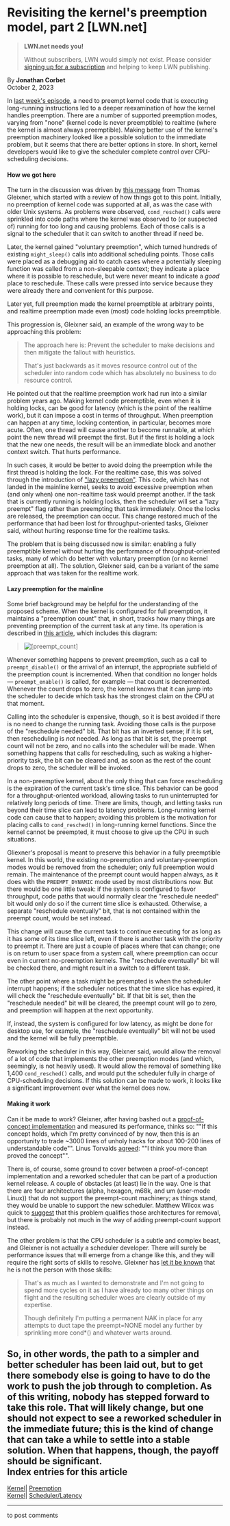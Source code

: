 # Revisiting the kernel's preemption model, part 2 [LWN.net]

> **LWN.net needs you!**
> 
> Without subscribers, LWN would simply not exist. Please consider [signing up for a subscription](/Promo/nst-nag2/subscribe) and helping to keep LWN publishing. 

By **Jonathan Corbet**  
October 2, 2023 

In [last week's episode](/Articles/944686/), a need to preempt kernel code that is executing long-running instructions led to a deeper reexamination of how the kernel handles preemption. There are a number of supported preemption modes, varying from "none" (kernel code is never preemptible) to realtime (where the kernel is almost always preemptible). Making better use of the kernel's preemption machinery looked like a possible solution to the immediate problem, but it seems that there are better options in store. In short, kernel developers would like to give the scheduler complete control over CPU-scheduling decisions. 

#### How we got here

The turn in the discussion was driven by [this message](/ml/linux-kernel/87cyyfxd4k.ffs@tglx/) from Thomas Gleixner, which started with a review of how things got to this point. Initially, no preemption of kernel code was supported at all, as was the case with older Unix systems. As problems were observed, `cond_resched()` calls were sprinkled into code paths where the kernel was observed to (or suspected of) running for too long and causing problems. Each of those calls is a signal to the scheduler that it can switch to another thread if need be. 

Later, the kernel gained "voluntary preemption", which turned hundreds of existing `might_sleep()` calls into additional scheduling points. Those calls were placed as a debugging aid to catch cases where a potentially sleeping function was called from a non-sleepable context; they indicate a place where it is possible to reschedule, but were never meant to indicate a _good_ place to reschedule. These calls were pressed into service because they were already there and convenient for this purpose. 

Later yet, full preemption made the kernel preemptible at arbitrary points, and realtime preemption made even (most) code holding locks preemptible. 

This progression is, Gleixner said, an example of the wrong way to be approaching this problem: 

> The approach here is: Prevent the scheduler to make decisions and then mitigate the fallout with heuristics. 
> 
> That's just backwards as it moves resource control out of the scheduler into random code which has absolutely no business to do resource control. 

He pointed out that the realtime preemption work had run into a similar problem years ago. Making kernel code preemptible, even when it is holding locks, can be good for latency (which is the point of the realtime work), but it can impose a cost in terms of throughput. When preemption can happen at any time, locking contention, in particular, becomes more acute. Often, one thread will cause another to become runnable, at which point the new thread will preempt the first. But if the first is holding a lock that the new one needs, the result will be an immediate block and another context switch. That hurts performance. 

In such cases, it would be better to avoid doing the preemption while the first thread is holding the lock. For the realtime case, this was solved through the introduction of ["lazy preemption"](https://kernel.googlesource.com/pub/scm/linux/kernel/git/rt/linux-rt-devel/+/refs/tags/v5.9.1-rt20-patches/patches/preempt-lazy-support.patch). This code, which has not landed in the mainline kernel, seeks to avoid excessive preemption when (and only when) one non-realtime task would preempt another. If the task that is currently running is holding locks, then the scheduler will set a "lazy preempt" flag rather than preempting that task immediately. Once the locks are released, the preemption can occur. This change restored much of the performance that had been lost for throughput-oriented tasks, Gleixner said, without hurting response time for the realtime tasks. 

The problem that is being discussed now is similar: enabling a fully preemptible kernel without hurting the performance of throughput-oriented tasks, many of which do better with voluntary preemption (or no kernel preemption at all). The solution, Gleixner said, can be a variant of the same approach that was taken for the realtime work. 

#### Lazy preemption for the mainline

Some brief background may be helpful for the understanding of the proposed scheme. When the kernel is configured for full preemption, it maintains a "preemption count" that, in short, tracks how many things are preventing preemption of the current task at any time. Its operation is described in [this article](/Articles/831678/), which includes this diagram: 

> ![\[preempt_count\]](https://static.lwn.net/images/2020/preempt-count.svg)

Whenever something happens to prevent preemption, such as a call to `preempt_disable()` or the arrival of an interrupt, the appropriate subfield of the preemption count is incremented. When that condition no longer holds — `preempt_enable()` is called, for example — that count is decremented. Whenever the count drops to zero, the kernel knows that it can jump into the scheduler to decide which task has the strongest claim on the CPU at that moment. 

Calling into the scheduler is expensive, though, so it is best avoided if there is no need to change the running task. Avoiding those calls is the purpose of the "reschedule needed" bit. That bit has an inverted sense; if it is set, then rescheduling is _not_ needed. As long as that bit is set, the preempt count will not be zero, and no calls into the scheduler will be made. When something happens that calls for rescheduling, such as waking a higher-priority task, the bit can be cleared and, as soon as the rest of the count drops to zero, the scheduler will be invoked. 

In a non-preemptive kernel, about the only thing that can force rescheduling is the expiration of the current task's time slice. This behavior can be good for a throughput-oriented workload, allowing tasks to run uninterrupted for relatively long periods of time. There are limits, though, and letting tasks run beyond their time slice can lead to latency problems. Long-running kernel code can cause that to happen; avoiding this problem is the motivation for placing calls to `cond_resched()` in long-running kernel functions. Since the kernel cannot be preempted, it must choose to give up the CPU in such situations. 

Gliexner's proposal is meant to preserve this behavior in a fully preemptible kernel. In this world, the existing no-preemption and voluntary-preemption modes would be removed from the scheduler; only full preemption would remain. The maintenance of the preempt count would happen always, as it does with the `PREEMPT_DYNAMIC` mode used by most distributions now. But there would be one little tweak: if the system is configured to favor throughput, code paths that would normally clear the "reschedule needed" bit would only do so if the current time slice is exhausted. Otherwise, a separate "reschedule eventually" bit, that is not contained within the preempt count, would be set instead. 

This change will cause the current task to continue executing for as long as it has some of its time slice left, even if there is another task with the priority to preempt it. There are just a couple of places where that can change; one is on return to user space from a system call, where preemption can occur even in current no-preemption kernels. The "reschedule eventually" bit will be checked there, and might result in a switch to a different task. 

The other point where a task might be preempted is when the scheduler interrupt happens; if the scheduler notices that the time slice has expired, it will check the "reschedule eventually" bit. If that bit is set, then the "reschedule needed" bit will be cleared, the preempt count will go to zero, and preemption will happen at the next opportunity. 

If, instead, the system is configured for low latency, as might be done for desktop use, for example, the "reschedule eventually" bit will not be used and the kernel will be fully preemptible. 

Reworking the scheduler in this way, Gleixner said, would allow the removal of a lot of code that implements the other preemption modes (and which, seemingly, is not heavily used). It would allow the removal of something like 1,400 `cond_resched()` calls, and would put the scheduler fully in charge of CPU-scheduling decisions. If this solution can be made to work, it looks like a significant improvement over what the kernel does now. 

#### Making it work

Can it be made to work? Gleixner, after having bashed out a [proof-of-concept implementation](/ml/linux-kernel/8734z8v1lo.ffs@tglx/) and measured its performance, thinks so: ""If this concept holds, which I'm pretty convinced of by now, then this is an opportunity to trade ~3000 lines of unholy hacks for about 100-200 lines of understandable code"". Linus Torvalds [agreed](/ml/linux-kernel/CAHk-=wix=nrfi2LkSXBvBSrTHgEAMYQebUfWXq8Q-PtH0x_SdQ@mail.gmail.com/): ""I think you more than proved the concept"". 

There is, of course, some ground to cover between a proof-of-concept implementation and a reworked scheduler that can be part of a production kernel release. A couple of obstacles (at least) lie in the way. One is that there are four architectures (alpha, hexagon, m68k, and um (user-mode Linux)) that do not support the preempt-count machinery; as things stand, they would be unable to support the new scheduler. Matthew Wilcox was quick to [suggest](/ml/linux-kernel/ZQmbhoQIINs8rLHp@casper.infradead.org/) that this problem qualifies those architectures for removal, but there is probably not much in the way of adding preempt-count support instead. 

The other problem is that the CPU scheduler is a subtle and complex beast, and Gleixner is not actually a scheduler developer. There will surely be performance issues that will emerge from a change like this, and they will require the right sorts of skills to resolve. Gleixner has [let it be known](/ml/linux-kernel/87jzshhexi.ffs@tglx/) that he is not the person with those skills: 

> That's as much as I wanted to demonstrate and I'm not going to spend more cycles on it as I have already too many other things on flight and the resulting scheduler woes are clearly outside of my expertise. 
> 
> Though definitely I'm putting a permanent NAK in place for any attempts to duct tape the preempt=NONE model any further by sprinkling more cond*() and whatever warts around. 

So, in other words, the path to a simpler and better scheduler has been laid out, but to get there somebody else is going to have to do the work to push the job through to completion. As of this writing, nobody has stepped forward to take this role. That will likely change, but one should not expect to see a reworked scheduler in the immediate future; this is the kind of change that can take a while to settle into a stable solution. When that happens, though, the payoff should be significant.  
Index entries for this article  
---  
[Kernel](/Kernel/Index)| [Preemption](/Kernel/Index#Preemption)  
[Kernel](/Kernel/Index)| [Scheduler/Latency](/Kernel/Index#Scheduler-Latency)  
  


* * *

to post comments 
